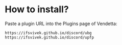 # How to install?

Paste a plugin URL into the Plugins page of Vendetta:

`https://ifsvivek.github.io/discord/ubg`
`https://ifsvivek.github.io/discord/upfp`
